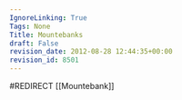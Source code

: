 ```yaml
---
IgnoreLinking: True
Tags: None
Title: Mountebanks
draft: False
revision_date: 2012-08-28 12:44:35+00:00
revision_id: 8501
---
```


#REDIRECT [[Mountebank]]